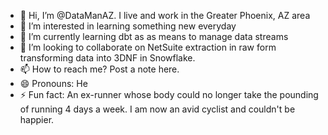 - 👋 Hi, I’m @DataManAZ.  I live and work in the Greater Phoenix, AZ area
- 👀 I’m interested in learning something new everyday
- 🌱 I’m currently learning dbt as as means to manage data streams 
- 💞️ I’m looking to collaborate on NetSuite extraction in raw form transforming data into 3DNF in Snowflake.
- 📫 How to reach me?   Post a note here.
- 😄 Pronouns: He
- ⚡ Fun fact: An ex-runner whose body could no longer take the pounding of running 4 days a week.  I am now an avid cyclist and couldn't be happier.

<!---
DataManAZ/DataManAZ is a ✨ special ✨ repository because its `README.md` (this file) appears on your GitHub profile.
You can click the Preview link to take a look at your changes.
--->
